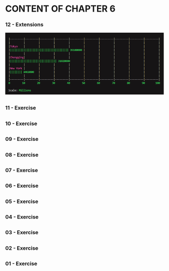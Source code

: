 # CONTENT OF CHAPTER 6

### 12 - Extensions
![alt text](https://github.com/vitorwittpro/Python/blob/master/python_crash_course/chapter_6/images/6_12_extensions.png?raw=true)
##
### 11 - Exercise
##
### 10 - Exercise
##
### 09 - Exercise
##
### 08 - Exercise
##
### 07 - Exercise
##
### 06 - Exercise
##
### 05 - Exercise
##
### 04 - Exercise
##
### 03 - Exercise
##
### 02 - Exercise
##
### 01 - Exercise

